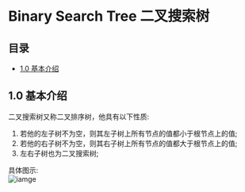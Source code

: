 # Binary Search Tree 二叉搜索树
## 目录
 - [1.0 基本介绍](#1-基本介绍)
 
 ## 1.0 基本介绍
二叉搜索树又称二叉排序树，他具有以下性质:  
  1. 若他的左子树不为空，则其左子树上所有节点的值都小于根节点上的值;  
  2. 若他的右子树不为空，则其右子树上所有节点的值都大于根节点上的值;
  3. 左右子树也为二叉搜索树;  

具体图示:  
![iamge](https://github.com/Feng3333/Algorithm-and-Data-Structure/blob/58ecdba48b267b3cf73e435699d0965aa8f381cf/Tree/Tree-Images/BST-1.PNG)
